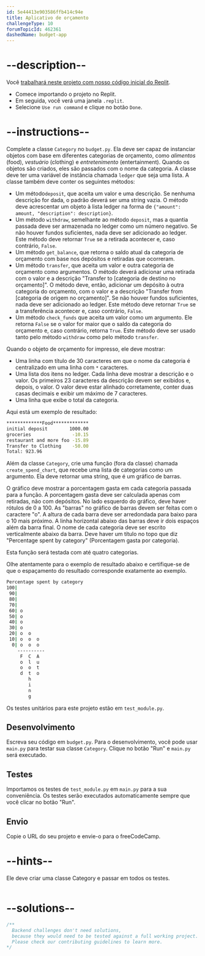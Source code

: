 ```yaml
---
id: 5e44413e903586ffb414c94e
title: Aplicativo de orçamento
challengeType: 10
forumTopicId: 462361
dashedName: budget-app
---
```


# --description--

Você <a href="https://replit.com/github/topcoder-platform/boilerplate-budget-app" target="_blank" rel="noopener noreferrer nofollow">trabalhará neste projeto com nosso código inicial do Replit</a>.

-   Comece importando o projeto no Replit.
-   Em seguida, você verá uma janela `.replit`.
-   Selecione `Use run command` e clique no botão `Done`.


# --instructions--

Complete a classe `Category` no `budget.py`. Ela deve ser capaz de instanciar objetos com base em diferentes categorias de orçamento, como *alimentos* (food), *vestuário* (clothing) e *entretenimento* (entertainment). Quando os objetos são criados, eles são passados com o nome da categoria. A classe deve ter uma variável de instância chamada `ledger` que seja uma lista. A classe também deve conter os seguintes métodos:

- Um método`deposit`, que aceita um valor e uma descrição. Se nenhuma descrição for dada, o padrão deverá ser uma string vazia. O método deve acrescentar um objeto à lista ledger na forma de `{"amount": amount, "description": description}`.
- Um método `withdraw`, semelhante ao método `deposit`, mas a quantia passada deve ser armazenada no ledger como um número negativo. Se não houver fundos suficientes, nada deve ser adicionado ao ledger. Este método deve retornar `True` se a retirada acontecer e, caso contrário, `False`.
- Um método `get_balance`, que retorna o saldo atual da categoria de orçamento com base nos depósitos e retiradas que ocorreram.
- Um método `transfer`, que aceita um valor e outra categoria de orçamento como argumentos. O método deverá adicionar uma retirada com o valor e a descrição "Transfer to [categoria de destino no orçamento]". O método deve, então, adicionar um depósito à outra categoria do orçamento, com o valor e a descrição "Transfer from [categoria de origem no orçamento]". Se não houver fundos suficientes, nada deve ser adicionado ao ledger. Este método deve retornar `True` se a transferência acontecer e, caso contrário, `False`.
- Um método `check_funds` que aceita um valor como um argumento. Ele retorna `False` se o valor for maior que o saldo da categoria do orçamento e, caso contrário, retorna `True`. Este método deve ser usado tanto pelo método `withdraw` como pelo método `transfer`.

Quando o objeto de orçamento for impresso, ele deve mostrar:

- Uma linha com título de 30 caracteres em que o nome da categoria é centralizado em uma linha com `*` caracteres.
- Uma lista dos itens no ledger. Cada linha deve mostrar a descrição e o valor. Os primeiros 23 caracteres da descrição devem ser exibidos e, depois, o valor. O valor deve estar alinhado corretamente, conter duas casas decimais e exibir um máximo de 7 caracteres.
- Uma linha que exibe o total da categoria.

Aqui está um exemplo de resultado:

```bash
*************Food*************
initial deposit        1000.00
groceries               -10.15
restaurant and more foo -15.89
Transfer to Clothing    -50.00
Total: 923.96
```

Além da classe `Category`, crie uma função (fora da classe) chamada `create_spend_chart`, que recebe uma lista de categorias como um argumento. Ela deve retornar uma string, que é um gráfico de barras.

O gráfico deve mostrar a porcentagem gasta em cada categoria passada para a função. A porcentagem gasta deve ser calculada apenas com retiradas, não com depósitos. No lado esquerdo do gráfico, deve haver rótulos de 0 a 100. As "barras" no gráfico de barras devem ser feitas com o caractere "o". A altura de cada barra deve ser arredondada para baixo para o 10 mais próximo. A linha horizontal abaixo das barras deve ir dois espaços além da barra final. O nome de cada categoria deve ser escrito verticalmente abaixo da barra. Deve haver um título no topo que diz "Percentage spent by category" (Porcentagem gasta por categoria).

Esta função será testada com até quatro categorias.

Olhe atentamente para o exemplo de resultado abaixo e certifique-se de que o espaçamento do resultado corresponde exatamente ao exemplo.

```bash
Percentage spent by category
100|          
 90|          
 80|          
 70|          
 60| o        
 50| o        
 40| o        
 30| o        
 20| o  o     
 10| o  o  o  
  0| o  o  o  
    ----------
     F  C  A  
     o  l  u  
     o  o  t  
     d  t  o  
        h     
        i     
        n     
        g     
```

Os testes unitários para este projeto estão em `test_module.py`.

## Desenvolvimento

Escreva seu código em `budget.py`. Para o desenvolvimento, você pode usar `main.py` para testar sua classe `Category`. Clique no botão "Run" e `main.py` será executado.

## Testes

Importamos os testes de `test_module.py` em `main.py` para a sua conveniência. Os testes serão executados automaticamente sempre que você clicar no botão "Run".

## Envio

Copie o URL do seu projeto e envie-o para o freeCodeCamp.

# --hints--

Ele deve criar uma classe Category e passar em todos os testes.

```js

```

# --solutions--

```js
/**
  Backend challenges don't need solutions,
  because they would need to be tested against a full working project.
  Please check our contributing guidelines to learn more.
*/
```
